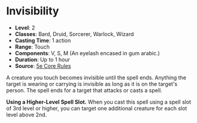 # Invisibility

- **Level**: 2
- **Classes**: Bard, Druid, Sorcerer, Warlock, Wizard
- **Casting Time**: 1 action
- **Range**: Touch
- **Components**: V, S, M (An eyelash encased in gum arabic.)
- **Duration**: Up to 1 hour
- **Source**: [5e Core Rules](http://dnd.wizards.com/articles/features/systems-reference-document-srd)

A creature you touch becomes invisible until the spell ends. Anything the target is wearing or carrying is invisible as long as it is on the target's person. The spell ends for a target that attacks or casts a spell.

**Using a Higher-Level Spell Slot.** When you cast this spell using a spell slot of 3rd level or higher, you can target one additional creature for each slot level above 2nd.
